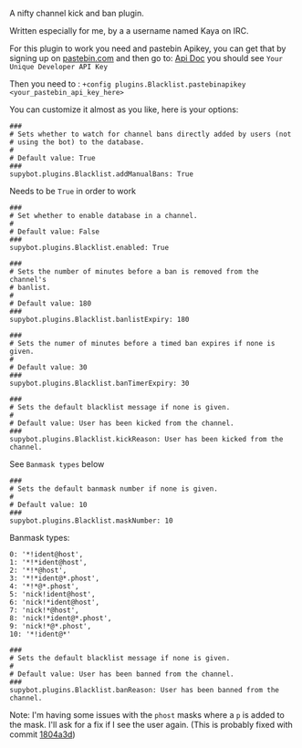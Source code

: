 A nifty channel kick and ban plugin.

Written especially for me, by a a username named Kaya on IRC.

For this plugin to work you need and pastebin Apikey, you can get that by signing up on [pastebin.com](https://pastebin.com/) and then go to: [Api Doc](https://pastebin.com/doc_api)
you should see `Your Unique Developer API Key`

Then you need to : `+config plugins.Blacklist.pastebinapikey <your_pastebin_api_key_here>`

You can customize it almost as you like, here is your options:

```
###
# Sets whether to watch for channel bans directly added by users (not
# using the bot) to the database.
#
# Default value: True
###
supybot.plugins.Blacklist.addManualBans: True
```

Needs to be `True` in order to work
```
###
# Set whether to enable database in a channel.
#
# Default value: False
###
supybot.plugins.Blacklist.enabled: True
```

```
###
# Sets the number of minutes before a ban is removed from the channel's
# banlist.
#
# Default value: 180
###
supybot.plugins.Blacklist.banlistExpiry: 180
```

```
###
# Sets the numer of minutes before a timed ban expires if none is given.
#
# Default value: 30
###
supybot.plugins.Blacklist.banTimerExpiry: 30
```

```
###
# Sets the default blacklist message if none is given.
#
# Default value: User has been kicked from the channel.
###
supybot.plugins.Blacklist.kickReason: User has been kicked from the channel.
```

See `Banmask types` below
```
###
# Sets the default banmask number if none is given.
#
# Default value: 10
###
supybot.plugins.Blacklist.maskNumber: 10
```

Banmask types:
```
0: '*!ident@host',
1: '*!*ident@host',
2: '*!*@host',
3: '*!*ident@*.phost',
4: '*!*@*.phost',
5: 'nick!ident@host',
6: 'nick!*ident@host',
7: 'nick!*@host',
8: 'nick!*ident@*.phost',
9: 'nick!*@*.phost',
10: '*!ident@*'
```

```
###
# Sets the default blacklist message if none is given.
#
# Default value: User has been banned from the channel.
###
supybot.plugins.Blacklist.banReason: User has been banned from the channel.
```
Note: I'm having some issues with the `phost` masks where a `p` is added to the mask. I'll ask for a fix if I see the user again. (This is probably fixed with commit [1804a3d](https://github.com/TehPeGaSuS/supy-plugins/commit/1804a3d8b9307c46317a516b4091d3c32749ba63))
